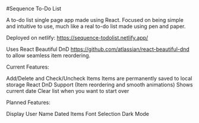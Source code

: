 #Sequence To-Do List

A to-do list single page app made using React. Focused on being simple and intuitive to use, much like a real to-do list made using pen and paper.

Deployed on netlify:
https://sequence-todolist.netlify.app/

Uses React Beautiful DnD https://github.com/atlassian/react-beautiful-dnd to allow seamless item reordering.

Current Features: 

Add/Delete and Check/Uncheck Items
Items are permanently saved to local storage
React DnD Support (Item reordering and smooth animations)
Shows current date
Clear list when you want to start over

Planned Features: 

Display User Name
Dated Items
Font Selection
Dark Mode
